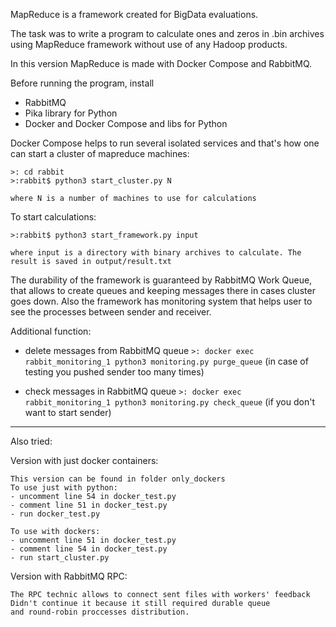 MapReduce is a framework created for BigData evaluations. 

The task was to write a program to calculate ones and zeros in .bin archives 
using MapReduce framework without use of any Hadoop products.


In this version MapReduce is made with Docker Compose and RabbitMQ. 

Before running the program, install 
- RabbitMQ
- Pika library for Python
- Docker and Docker Compose and libs for Python

Docker Compose helps to run several isolated services and that's how 
one can start a cluster of mapreduce machines:
```
>: cd rabbit
>:rabbit$ python3 start_cluster.py N
```
`where N is a number of machines to use for calculations`

To start calculations:
```
>:rabbit$ python3 start_framework.py input
```
`where input is a directory with binary archives to calculate.
The result is saved in output/result.txt`

The durability of the framework is guaranteed by RabbitMQ Work Queue, that allows
to create queues and keeping messages there in cases cluster goes down. 
Also the framework has monitoring system that helps user to see the processes 
between sender and receiver. 

Additional function:
- delete messages from RabbitMQ queue
```>: docker exec rabbit_monitoring_1 python3 monitoring.py purge_queue```
(in case of testing you pushed sender too many times)

- check messages in RabbitMQ queue
```>: docker exec rabbit_monitoring_1 python3 monitoring.py check_queue```
(if you don't want to start sender)
_____________________________________
Also tried:

Version with just docker containers:


    This version can be found in folder only_dockers    
    To use just with python:
    - uncomment line 54 in docker_test.py 
    - comment line 51 in docker_test.py
    - run docker_test.py
    
    To use with dockers:
    - uncomment line 51 in docker_test.py 
    - comment line 54 in docker_test.py
    - run start_cluster.py 

Version with RabbitMQ RPC:

    The RPC technic allows to connect sent files with workers' feedback
    Didn't continue it because it still required durable queue 
    and round-robin proccesses distribution.



